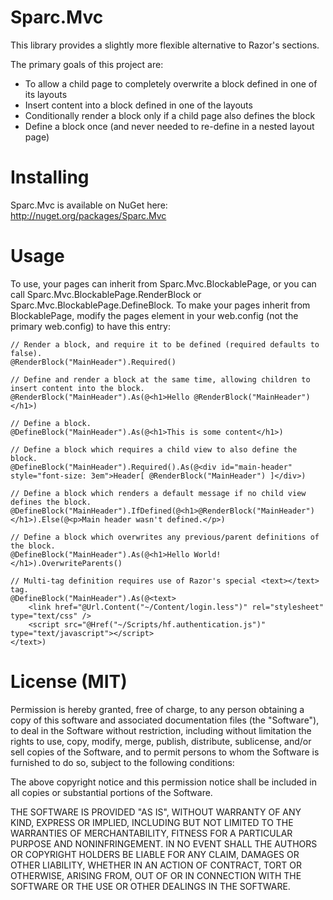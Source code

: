# Sparc.Mvc
This library provides a slightly more flexible alternative to Razor's sections.

The primary goals of this project are:

* To allow a child page to completely overwrite a block defined in one of its layouts
* Insert content into a block defined in one of the layouts
* Conditionally render a block only if a child page also defines the block
* Define a block once (and never needed to re-define in a nested layout page)

# Installing
Sparc.Mvc is available on NuGet here: http://nuget.org/packages/Sparc.Mvc

# Usage
To use, your pages can inherit from Sparc.Mvc.BlockablePage, or you can call Sparc.Mvc.BlockablePage.RenderBlock or Sparc.Mvc.BlockablePage.DefineBlock.  To make your pages inherit from BlockablePage, modify the pages element in your web.config (not the primary web.config) to have this entry: <pages pageBaseType="Sparc.Mvc.BlockablePage">

    // Render a block, and require it to be defined (required defaults to false).
    @RenderBlock("MainHeader").Required()
    
    // Define and render a block at the same time, allowing children to insert content into the block.
    @RenderBlock("MainHeader").As(@<h1>Hello @RenderBlock("MainHeader")</h1>)
    
    // Define a block.
    @DefineBlock("MainHeader").As(@<h1>This is some content</h1>)
    
    // Define a block which requires a child view to also define the block.
    @DefineBlock("MainHeader").Required().As(@<div id="main-header" style="font-size: 3em">Header[ @RenderBlock("MainHeader") ]</div>)

    // Define a block which renders a default message if no child view defines the block.
    @DefineBlock("MainHeader").IfDefined(@<h1>@RenderBlock("MainHeader")</h1>).Else(@<p>Main header wasn't defined.</p>)
    
    // Define a block which overwrites any previous/parent definitions of the block.
    @DefineBlock("MainHeader").As(@<h1>Hello World!</h1>).OverwriteParents()

    // Multi-tag definition requires use of Razor's special <text></text> tag.
    @DefineBlock("MainHeader").As(@<text>
        <link href="@Url.Content("~/Content/login.less")" rel="stylesheet" type="text/css" />
        <script src="@Href("~/Scripts/hf.authentication.js")" type="text/javascript"></script>
    </text>)

# License (MIT)
Permission is hereby granted, free of charge, to any person obtaining a copy of this software and associated documentation files (the "Software"), to deal in the Software without restriction, including without limitation the rights to use, copy, modify, merge, publish, distribute, sublicense, and/or sell copies of the Software, and to permit persons to whom the Software is furnished to do so, subject to the following conditions:

The above copyright notice and this permission notice shall be included in all copies or substantial portions of the Software.

THE SOFTWARE IS PROVIDED "AS IS", WITHOUT WARRANTY OF ANY KIND, EXPRESS OR IMPLIED, INCLUDING BUT NOT LIMITED TO THE WARRANTIES OF MERCHANTABILITY, FITNESS FOR A PARTICULAR PURPOSE AND NONINFRINGEMENT. IN NO EVENT SHALL THE AUTHORS OR COPYRIGHT HOLDERS BE LIABLE FOR ANY CLAIM, DAMAGES OR OTHER LIABILITY, WHETHER IN AN ACTION OF CONTRACT, TORT OR OTHERWISE, ARISING FROM, OUT OF OR IN CONNECTION WITH THE SOFTWARE OR THE USE OR OTHER DEALINGS IN THE SOFTWARE.